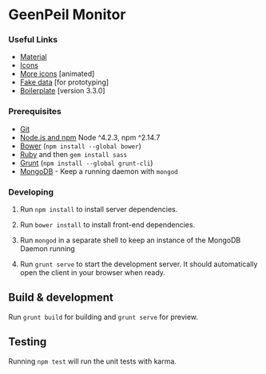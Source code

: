 # GeenPeil Monitor

### Useful Links
- [Material](https://material.angularjs.org/)
- [Icons](https://design.google.com/icons/)
- [More icons](https://klarsys.github.io/angular-material-icons/) [animated]
- [Fake data](http://www.mockaroo.com/) [for prototyping]
- [Boilerplate](https://github.com/DaftMonk/generator-angular-fullstack) [version 3.3.0]

### Prerequisites

- [Git](https://git-scm.com/)
- [Node.js and npm](nodejs.org) Node ^4.2.3, npm ^2.14.7
- [Bower](bower.io) (`npm install --global bower`)
- [Ruby](https://www.ruby-lang.org) and then `gem install sass`
- [Grunt](http://gruntjs.com/) (`npm install --global grunt-cli`)
- [MongoDB](https://www.mongodb.org/) - Keep a running daemon with `mongod`

### Developing

1. Run `npm install` to install server dependencies.

2. Run `bower install` to install front-end dependencies.

3. Run `mongod` in a separate shell to keep an instance of the MongoDB Daemon running

4. Run `grunt serve` to start the development server. It should automatically open the client in your browser when ready.

## Build & development

Run `grunt build` for building and `grunt serve` for preview.

## Testing

Running `npm test` will run the unit tests with karma.
